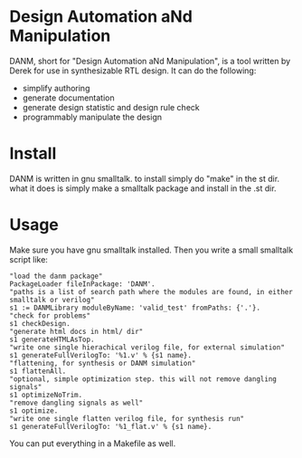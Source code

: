 Design Automation aNd Manipulation
==================================

DANM, short for "Design Automation aNd Manipulation", is a tool written by
Derek for use in synthesizable RTL design. It can do the following:

 * simplify authoring
 * generate documentation
 * generate design statistic and design rule check
 * programmably manipulate the design

# Install #

DANM is written in gnu smalltalk. to install simply do "make" in the st
dir. what it does is simply make a smalltalk package and install in the .st
dir. 

# Usage #
Make sure you have gnu smalltalk installed. Then you write a small
smalltalk script like:

	"load the danm package"
	PackageLoader fileInPackage: 'DANM'.
	"paths is a list of search path where the modules are found, in either
	smalltalk or verilog"
	s1 := DANMLibrary moduleByName: 'valid_test' fromPaths: {'.'}.
	"check for problems"
	s1 checkDesign.
	"generate html docs in html/ dir"
	s1 generateHTMLAsTop.
	"write one single hierachical verilog file, for external simulation"
	s1 generateFullVerilogTo: '%1.v' % {s1 name}.
	"flattening, for synthesis or DANM simulation"
	s1 flattenAll.
	"optional, simple optimization step. this will not remove dangling signals"
	s1 optimizeNoTrim.
	"remove dangling signals as well"
	s1 optimize.
	"write one single flatten verilog file, for synthesis run"
	s1 generateFullVerilogTo: '%1_flat.v' % {s1 name}.

You can put everything in a Makefile as well.


